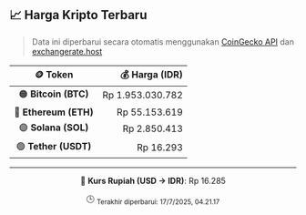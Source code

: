 

<!-- HARGA_KRIPTO -->
## 📈 Harga Kripto Terbaru

> Data ini diperbarui secara otomatis menggunakan [CoinGecko API](https://www.coingecko.com/) dan [exchangerate.host](https://exchangerate.host/)

<div align="center">

| 🪙 Token | 💰 Harga (IDR) |
|:------:|---------------:|
| 🟠 **Bitcoin (BTC)**   | Rp 1.953.030.782 |
| 🔵 **Ethereum (ETH)**  | Rp 55.153.619 |
| 🟣 **Solana (SOL)**    | Rp 2.850.413 |
| 🟢 **Tether (USDT)**   | Rp 16.293 |

---

💱 **Kurs Rupiah (USD → IDR)**: Rp 16.285

🕒 <sub>Terakhir diperbarui: 17/7/2025, 04.21.17</sub>

</div>
<!-- /HARGA_KRIPTO -->